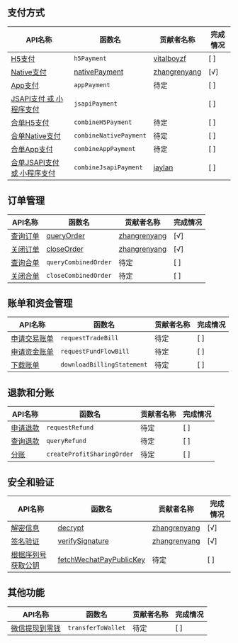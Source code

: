 ## 支付方式

| API名称                                                                                      | 函数名                              | 贡献者名称                                   | 完成情况 |
| -------------------------------------------------------------------------------------------- | ----------------------------------- | -------------------------------------------- | -------- |
| [H5支付](https://pay.weixin.qq.com/wiki/doc/apiv3/apis/chapter3_3_1.shtml)                      | `h5Payment`                       | [vitalboyzf](https://github.com/vitalboyzf)     | [ ]      |
| [Native支付](https://pay.weixin.qq.com/wiki/doc/apiv3/apis/chapter3_4_1.shtml)                  | [nativePayment](docs/nativePayment.md) | [zhangrenyang](https://github.com/zhangrenyang) | [√]     |
| [App支付](https://pay.weixin.qq.com/wiki/doc/apiv3/apis/chapter3_2_1.shtml)                     | `appPayment`                      | 待定                                         | [ ]      |
| [JSAPI支付 或 小程序支付](https://pay.weixin.qq.com/wiki/doc/apiv3/apis/chapter3_1_1.shtml)     | `jsapiPayment`                    |                                              | [ ]      |
| [合单H5支付](https://pay.weixin.qq.com/wiki/doc/apiv3/apis/chapter5_1_2.shtml)                  | `combineH5Payment`                | 待定                                         | [ ]      |
| [合单Native支付](https://pay.weixin.qq.com/wiki/doc/apiv3/apis/chapter5_1_5.shtml)              | `combineNativePayment`            | 待定                                         | [ ]      |
| [合单App支付](https://pay.weixin.qq.com/wiki/doc/apiv3/apis/chapter5_1_1.shtml)                 | `combineAppPayment`               | 待定                                         | [ ]      |
| [合单JSAPI支付 或 小程序支付](https://pay.weixin.qq.com/wiki/doc/apiv3/apis/chapter5_1_3.shtml) | `combineJsapiPayment`             | [jaylan](https://github.com/han6054)            | [ ]      |

## 订单管理

| API名称                                                                    | 函数名                        | 贡献者名称                                   | 完成情况 |
| -------------------------------------------------------------------------- | ----------------------------- | -------------------------------------------- | -------- |
| [查询订单](https://pay.weixin.qq.com/wiki/doc/apiv3/apis/chapter3_1_2.shtml)  | [queryOrder](docs/queryOrder.md) | [zhangrenyang](https://github.com/zhangrenyang) | [√]     |
| [关闭订单](https://pay.weixin.qq.com/wiki/doc/apiv3/apis/chapter3_1_3.shtml)  | [closeOrder](docs/closeOrder.md) | [zhangrenyang](https://github.com/zhangrenyang) | [√]     |
| [查询合单](https://pay.weixin.qq.com/wiki/doc/apiv3/apis/chapter5_1_11.shtml) | `queryCombinedOrder`        | 待定                                         | [ ]      |
| [关闭合单](https://pay.weixin.qq.com/wiki/doc/apiv3/apis/chapter5_1_12.shtml) | `closeCombinedOrder`        | 待定                                         | [ ]      |

## 账单和资金管理

| API名称                                                                       | 函数名                       | 贡献者名称 | 完成情况 |
| ----------------------------------------------------------------------------- | ---------------------------- | ---------- | -------- |
| [申请交易账单](https://pay.weixin.qq.com/wiki/doc/apiv3/apis/chapter3_1_6.shtml) | `requestTradeBill`         | 待定       | [ ]      |
| [申请资金账单](https://pay.weixin.qq.com/wiki/doc/apiv3/apis/chapter3_1_7.shtml) | `requestFundFlowBill`      | 待定       | [ ]      |
| [下载账单](https://pay.weixin.qq.com/wiki/doc/apiv3/apis/chapter3_1_8.shtml)     | `downloadBillingStatement` | 待定       | [ ]      |

## 退款和分账

| API名称                                                                    | 函数名                       | 贡献者名称 | 完成情况 |
| -------------------------------------------------------------------------- | ---------------------------- | ---------- | -------- |
| [申请退款](https://pay.weixin.qq.com/wiki/doc/apiv3/apis/chapter3_2_9.shtml)  | `requestRefund`            | 待定       | [ ]      |
| [查询退款](https://pay.weixin.qq.com/wiki/doc/apiv3/apis/chapter3_2_10.shtml) | `queryRefund`              | 待定       | [ ]      |
| [分账](https://pay.weixin.qq.com/wiki/doc/apiv3/apis/chapter8_1_1.shtml)      | `createProfitSharingOrder` | 待定       | [ ]      |

## 安全和验证

| API名称                                                                                                               | 函数名                                                  | 贡献者名称                                   | 完成情况 |
| --------------------------------------------------------------------------------------------------------------------- | ------------------------------------------------------- | -------------------------------------------- | -------- |
| [解密信息](https://pay.weixin.qq.com/docs/merchant/development/interface-rules/sensitive-data-encryption.html)           | [decrypt](docs/decrypt.md)                                 | [zhangrenyang](https://github.com/zhangrenyang) | [√]     |
| [签名验证](https://pay.weixin.qq.com/docs/merchant/development/interface-rules/signature-verification.html)              | [verifySignature](docs/verifySignature.md)                 | [zhangrenyang](https://github.com/zhangrenyang) | [√]     |
| [根据序列号获取公钥](https://pay.weixin.qq.com/docs/merchant/apis/platform-certificate/api-v3-get-certificates/get.html) | [fetchWechatPayPublicKey](docs/fetchWechatPayPublicKey.md) | 待定                                         | [ ]      |

## 其他功能

| API名称                                                                                                                           | 函数名               | 贡献者名称 | 完成情况 |
| --------------------------------------------------------------------------------------------------------------------------------- | -------------------- | ---------- | -------- |
| [微信提现到零钱](https://pay.weixin.qq.com/docs/merchant/apis/batch-transfer-to-balance/transfer-batch/initiate-batch-transfer.html) | `transferToWallet` | 待定       | [ ]      |
